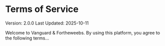 # Terms of Service

Version: 2.0.0
Last Updated: 2025-10-11

Welcome to Vanguard & Fortheweebs. By using this platform, you agree to the following terms...
